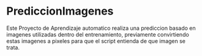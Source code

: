 # PrediccionImagenes
Este Proyecto de Aprendizaje automatico realiza una prediccion basado en imagenes utilizadas dentro del entrenamiento, previamente convirtiendo estas imagenes a pixeles para que el script entienda de que imagen se trata.

